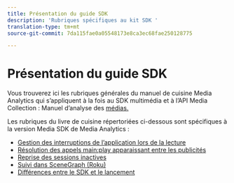 ```yaml
---
title: Présentation du guide SDK
description: 'Rubriques spécifiques au kit SDK '
translation-type: tm+mt
source-git-commit: 7da115fae0a05548173e8ca3ec68fae250128775

---
```



# Présentation du guide SDK

Vous trouverez ici les rubriques générales du manuel de cuisine Media Analytics qui s’appliquent à la fois au SDK multimédia et à l’API Media Collection : Manuel d’analyse des [médias.](/help/media-analytics-cookbook/media-analytics-cookbook.md)

Les rubriques du livre de cuisine répertoriées ci-dessous sont spécifiques à la version Media SDK de Media Analytics :

* [Gestion des interruptions de l’application lors de la lecture](/help/sdk-implement/cookbook/app-interrupts.md)
* [Résolution des appels main:play apparaissant entre les publicités](/help/sdk-implement/cookbook/fix-ad-play-ad.md)
* [Reprise des sessions inactives](/help/sdk-implement/cookbook/resuming-inactive.md)
* [Suivi dans SceneGraph (Roku)](/help/sdk-implement/cookbook/sdk-track-scenegraph.md)
* [Différences entre le SDK et le lancement](/help/sdk-implement/cookbook/sdk-vs-launch-qoe.md)
